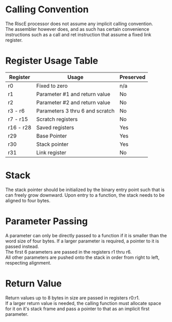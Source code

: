 # Calling Convention
The RiscE processor does not assume any implicit calling convention.  
The assembler however does, and as such has certain convenience instructions
such as a call and ret instruction that assume a fixed link register.  

# Register Usage Table
| Register | Usage | Preserved |
| -------- | ----- | --------- |
| r0 | Fixed to zero | n/a |
| r1 | Parameter #1 and return value | No |
| r2 | Parameter #2 and return value | No |
| r3 - r6 | Parameters 3 thru 6 and scratch | No |
| r7 - r15 | Scratch registers | No |
| r16 - r28 | Saved registers | Yes |
| r29 | Base Pointer | Yes |
| r30 | Stack pointer | Yes |
| r31 | Link register | No |


# Stack
The stack pointer should be initialized by the binary entry point such that is can freely grow downward.
Upon entry to a function, the stack needs to be aligned to four bytes.


# Parameter Passing
A parameter can only be directly passed to a function if it is smaller than the word size of four bytes.
If a larger parameter is required, a pointer to it is passed instead.  
The first 6 parameters are passed in the registers r1 thru r6.  
All other parameters are pushed onto the stack in order from right to left, respecting alignment.

# Return Value
Return values up to 8 bytes in size are passed in registers r0:r1.  
If a larger return value is needed, the calling function must allocate space for it on it's stack frame
and pass a pointer to that as an implicit first parameter.
